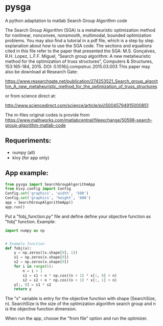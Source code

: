 # pysga
A python adaptation to matlab Search Group Algorithm code

The Search Group Algorithm (SGA) is a metaheuristic optimization method for nonlinear, nonconvex, nonsmooth, multimodal, bounded optimization problems. You may also find a tutorial in a pdf file, which is a step by step explanation about how to use the SGA code. The sections and equations cited in this file refer to the paper that presented the SGA: 
M.S. Gonçalves, R.H. Lopez, L.F.F. Miguel, “Search group algorithm: A new metaheuristic method for the optimization of truss structures”, Computers & Structures, 153:165-184, 2015. DOI: 0.1016/j.compstruc.2015.03.003 
This paper may also be download at Research Gate:

https://www.researchgate.net/publication/274253521_Search_group_algorithm_A_new_metaheuristic_method_for_the_optimization_of_truss_structures

or from science direct at:

http://www.sciencedirect.com/science/article/pii/S0045794915000851

The m-files original codes is provide from https://www.mathworks.com/matlabcentral/fileexchange/50598-search-group-algorithm-matlab-code

## Requeriments:
* numpy (all)
* kivy (for app only)

## App example:
```python
from pysga import SearchGroupAlgorithmApp
from kivy.config import Config
Config.set('graphics', 'width', '500')
Config.set('graphics', 'height', '600')
app = SearchGroupAlgorithmApp()
app.run()
```

Put a "fobj_function.py" file and define define your objective function as "fobj" function. Example:

```python
import numpy as np


# Example function
def fobj(x):
    y = np.zeros((x.shape[0], 1))
    s1 = np.zeros(x.shape[0])
    s2 = np.zeros(x.shape[0])
    for i in range(5):
        n = i + 1
        s1 = s1 + n * np.cos((n + 1) * x[:, 0] + n)
        s2 = s2 + n * np.cos((n + 1) * x[:, 1] + n)
    y[:, 0] = s1 * s2
    return y
```

The "x" variable is entry for the objective function with shape (SearchSize, n).
SearchSize is the size of the optimization algorithm search group and n is the objective function dimension.

When run the app, choose the "from file" option and run the optimizer.
